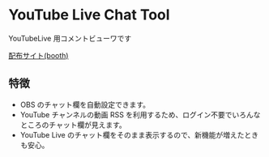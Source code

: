 # YouTube Live Chat Tool

YouTubeLive 用コメントビューワです

[配布サイト(booth)](https://narou-riel.booth.pm/items/2710811)

## 特徴

- OBS のチャット欄を自動設定できます。
- YouTube チャンネルの動画 RSS を利用するため、ログイン不要でいろんなところのチャット欄が見えます。
- YouTube Live のチャット欄をそのまま表示するので、新機能が増えたときも安心。

